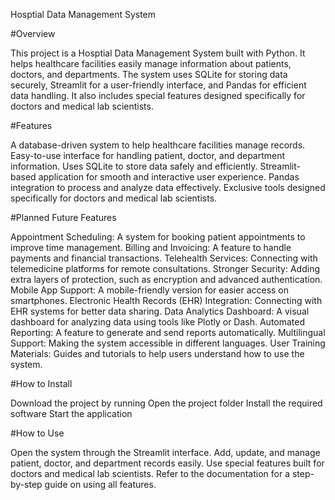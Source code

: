 Hosptial Data Management System 

#Overview

This project is a Hosptial Data Management System built with Python. It helps healthcare facilities easily manage information about patients, doctors, and departments. The system uses SQLite for storing data securely, Streamlit for a user-friendly interface, and Pandas for efficient data handling. It also includes special features designed specifically for doctors and medical lab scientists.

#Features

A database-driven system to help healthcare facilities manage records.
Easy-to-use interface for handling patient, doctor, and department information.
Uses SQLite to store data safely and efficiently.
Streamlit-based application for smooth and interactive user experience.
Pandas integration to process and analyze data effectively.
Exclusive tools designed specifically for doctors and medical lab scientists.

#Planned Future Features

Appointment Scheduling: A system for booking patient appointments to improve time management.
Billing and Invoicing: A feature to handle payments and financial transactions.
Telehealth Services: Connecting with telemedicine platforms for remote consultations.
Stronger Security: Adding extra layers of protection, such as encryption and advanced authentication.
Mobile App Support: A mobile-friendly version for easier access on smartphones.
Electronic Health Records (EHR) Integration: Connecting with EHR systems for better data sharing.
Data Analytics Dashboard: A visual dashboard for analyzing data using tools like Plotly or Dash.
Automated Reporting: A feature to generate and send reports automatically.
Multilingual Support: Making the system accessible in different languages.
User Training Materials: Guides and tutorials to help users understand how to use the system.

#How to Install

Download the project by running
Open the project folder
Install the required software
Start the application

#How to Use

Open the system through the Streamlit interface.
Add, update, and manage patient, doctor, and department records easily.
Use special features built for doctors and medical lab scientists.
Refer to the documentation for a step-by-step guide on using all features.

